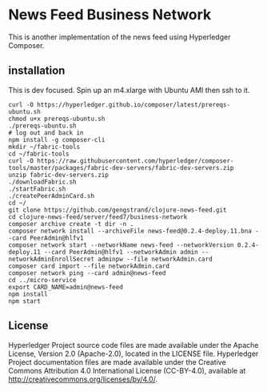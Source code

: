 # News Feed Business Network

This is another implementation of the news feed using Hyperledger Composer.

## installation
This is dev focused. Spin up an m4.xlarge with Ubuntu AMI then ssh to it.
```
curl -O https://hyperledger.github.io/composer/latest/prereqs-ubuntu.sh
chmod u+x prereqs-ubuntu.sh
./prereqs-ubuntu.sh
# log out and back in
npm install -g composer-cli
mkdir ~/fabric-tools
cd ~/fabric-tools
curl -O https://raw.githubusercontent.com/hyperledger/composer-tools/master/packages/fabric-dev-servers/fabric-dev-servers.zip
unzip fabric-dev-servers.zip
./downloadFabric.sh
./startFabric.sh 
./createPeerAdminCard.sh 
cd ~/
git clone https://github.com/gengstrand/clojure-news-feed.git
cd clojure-news-feed/server/feed7/business-network
composer archive create -t dir -n .
composer network install --archiveFile news-feed@0.2.4-deploy.11.bna --card PeerAdmin@hlfv1
composer network start --networkName news-feed --networkVersion 0.2.4-deploy.11 --card PeerAdmin@hlfv1 --networkAdmin admin --networkAdminEnrollSecret adminpw --file networkAdmin.card
composer card import --file networkAdmin.card
composer network ping --card admin@news-feed
cd ../micro-service
export CARD_NAME=admin@news-feed 
npm install
npm start
```

## License <a name="license"></a>
Hyperledger Project source code files are made available under the Apache License, Version 2.0 (Apache-2.0), located in the LICENSE file. Hyperledger Project documentation files are made available under the Creative Commons Attribution 4.0 International License (CC-BY-4.0), available at http://creativecommons.org/licenses/by/4.0/.
